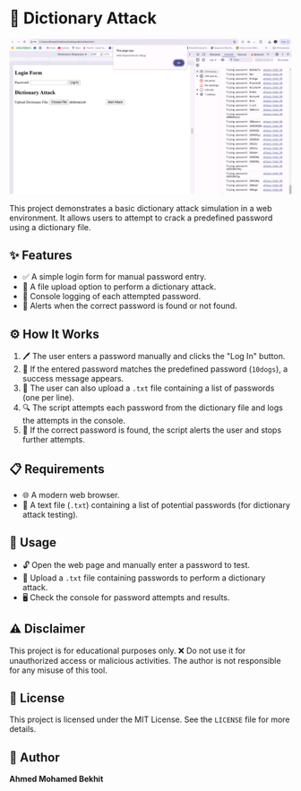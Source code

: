 # 🔐 Dictionary Attack

![Dictionary Attack](https://github.com/ahmedmohamedbekhit1/Information_Security_Mangment/blob/main/Task1/Screen_shot.png)

This project demonstrates a basic dictionary attack simulation in a web environment. It allows users to attempt to crack a predefined password using a dictionary file.

## ✨ Features

- ✅ A simple login form for manual password entry.
- 📂 A file upload option to perform a dictionary attack.
- 📝 Console logging of each attempted password.
- 🔔 Alerts when the correct password is found or not found.

## ⚙️ How It Works

1. 🖊️ The user enters a password manually and clicks the "Log In" button.
2. 🎯 If the entered password matches the predefined password (`10dogs`), a success message appears.
3. 📄 The user can also upload a `.txt` file containing a list of passwords (one per line).
4. 🔍 The script attempts each password from the dictionary file and logs the attempts in the console.
5. 🛑 If the correct password is found, the script alerts the user and stops further attempts.

## 📋 Requirements

- 🌐 A modern web browser.
- 📑 A text file (`.txt`) containing a list of potential passwords (for dictionary attack testing).

## 🚀 Usage

- 🔓 Open the web page and manually enter a password to test.
- 📂 Upload a `.txt` file containing passwords to perform a dictionary attack.
- 🖥️ Check the console for password attempts and results.

## ⚠️ Disclaimer

This project is for educational purposes only. ❌ Do not use it for unauthorized access or malicious activities. The author is not responsible for any misuse of this tool.

## 📜 License

This project is licensed under the MIT License. See the `LICENSE` file for more details.

## 👤 Author

**Ahmed Mohamed Bekhit**

